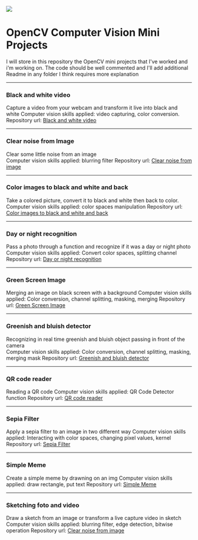 ![](https://www.meccanismocomplesso.org/wp-content/uploads/2020/03/Open-CV-Computer-Vision-for-Python.jpg)




# OpenCV Computer Vision Mini Projects

I will store in this repository the OpenCV mini projects that I've worked and i'm working on.
The code should be well commented and I'll add additional Readme in any folder I think requires more explanation


---

### Black and white video
Capture a video from your webcam and transform it live into black and white
Computer vision skills applied: video capturing, color conversion.  
Repository url: [Black and white video](https://github.com/lpianta/OpenCV_MiniProjects/tree/main/Black%20and%20white%20video)  

---

### Clear noise from Image
Clear some little noise from an image   
Computer vision skills applied: blurring filter
Repository url: [Clear noise from image](https://github.com/lpianta/OpenCV_MiniProjects/tree/main/Clear%20noise%20from%20image)

---

### Color images to black and white and back
Take a colored picture, convert it to black and white then back to color.
Computer vision skills applied: color spaces manipulation
Repository url: [Color images to black and white and back](https://github.com/lpianta/OpenCV_MiniProjects/tree/main/Color%20images%20to%20black%20and%20white%20and%20back)

---

### Day or night recognition
Pass a photo through a function and recognize if it was a day or night photo
Computer vision skills applied: Convert color spaces, splitting channel
Repository url: [Day or night recognition](https://github.com/lpianta/OpenCV_MiniProjects/tree/main/Day%20or%20night%20recognition)

---

### Green Screen Image
Merging an image on black screen with a background
Computer vision skills applied: Color conversion, channel splitting, masking, merging
Repository url: [Green Screen Image](https://github.com/lpianta/OpenCV_MiniProjects/tree/main/Green%20Screen%20Image)

---

### Greenish and bluish detector
Recognizing in real time greenish and bluish object passing in front of the camera  
Computer vision skills applied: Color conversion, channel splitting, masking, merging mask
Repository url: [Greenish and bluish detector](https://github.com/lpianta/OpenCV_MiniProjects/tree/main/Greenish%20and%20bluish%20detector)

---

### QR code reader
Reading a QR code
Computer vision skills applied: QR Code Detector function
Repository url: [QR code reader](https://github.com/lpianta/OpenCV_MiniProjects/tree/main/QR%20code%20reader)

---

### Sepia Filter
Apply a sepia filter to an image in two different way
Computer vision skills applied: Interacting with color spaces, changing pixel values, kernel
Repository url: [Sepia Filter](https://github.com/lpianta/OpenCV_MiniProjects/tree/main/Sepia%20Filter)

---

### Simple Meme
Create a simple meme by drawning on an img 
Computer vision skills applied: draw rectangle, put text
Repository url: [Simple Meme](https://github.com/lpianta/OpenCV_MiniProjects/tree/main/Simple%20Meme)

---

### Sketching foto and video
Draw a sketch from an image or transform a live capture video in sketch<br>
Computer vision skills applied: blurring filter, edge detection, bitwise operation
Repository url: [Clear noise from image](https://github.com/lpianta/OpenCV_MiniProjects/tree/main/Clear%20noise%20from%20image)
